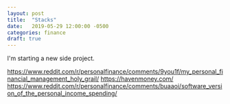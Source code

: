 ```yaml
---
layout: post
title:  "Stacks"
date:   2019-05-29 12:00:00 -0500
categories: finance 
draft: true
---
```




I'm starting a new side project. 

https://www.reddit.com/r/personalfinance/comments/9you1f/my_personal_financial_management_holy_grail/
https://havenmoney.com/
https://www.reddit.com/r/personalfinance/comments/buaaoi/software_version_of_the_personal_income_spending/